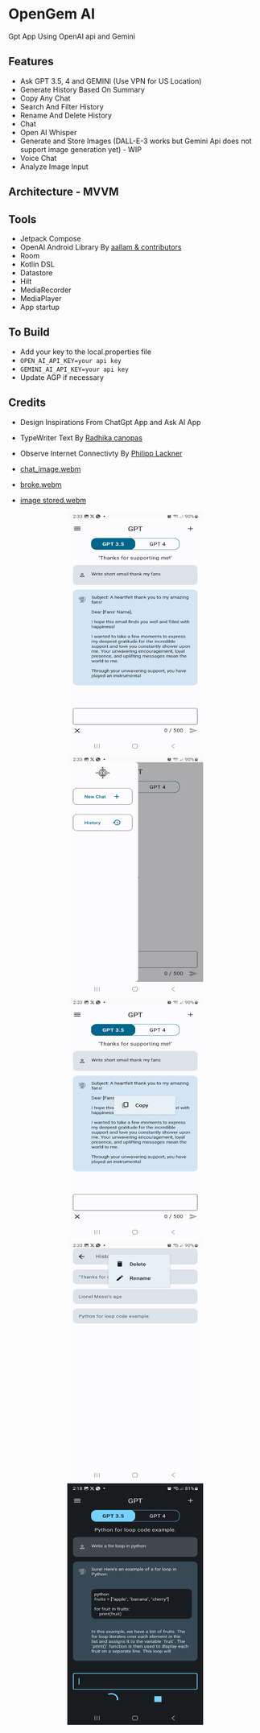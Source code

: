 # OpenGem AI
Gpt App Using OpenAI api and Gemini

## Features
* Ask GPT 3.5, 4 and GEMINI (Use VPN for US Location)
* Generate History Based On Summary
* Copy Any Chat
* Search And Filter History
* Rename And Delete History
* Chat
* Open AI Whisper
* Generate and Store Images (DALL-E-3 works but Gemini Api does not support image generation yet) - WIP
* Voice Chat
* Analyze Image Input

## Architecture - MVVM
## Tools
* Jetpack Compose
* OpenAI Android Library By [aallam & contributors](https://github.com/aallam/openai-kotlin)
* Room
* Kotlin DSL
* Datastore
* Hilt
* MediaRecorder
* MediaPlayer
* App startup

## To Build
* Add your key to the local.properties file
* `OPEN_AI_API_KEY=your api key`
* `GEMINI_AI_API_KEY=your api key`
* Update AGP if necessary

## Credits
* Design Inspirations From ChatGpt App and Ask AI App
* TypeWriter Text By [Radhika canopas](https://github.com/cp-radhika-s/TypeWriter_Jetpackcompose/tree/main)
* Observe Internet Connectivty By [Philipp Lackner](https://github.com/philipplackner/ObserveConnectivity/blob/master/app/src/main/java/com/plcoding/observeconnectivity/)


* [chat_image.webm](https://github.com/Cj-Rodriguez101/Cj_ChatGPT/assets/56259892/047d7ca7-27bc-4f85-84a2-c9c043c0887d)
* [broke.webm](https://github.com/Cj-Rodriguez101/Cj_ChatGPT/assets/56259892/ebb99a98-244c-40ff-9df9-ed6d1698129e)
* [image stored.webm](https://github.com/Cj-Rodriguez101/Cj_ChatGPT/assets/56259892/bb662368-ccc0-47aa-84eb-d7a0f9ccaf8e)

<p align="center"
float="center">
<img src="https://github.com/Cj-Rodriguez101/Cj_ChatGPT/blob/master/screenshots/Screenshot_20230822_023321_Cj%20ChatGPT.jpg" width="270" height="480"/>
<img src="https://github.com/Cj-Rodriguez101/Cj_ChatGPT/blob/master/screenshots/Screenshot_20230822_023305_Cj%20ChatGPT.jpg" width="270" height="480"/>
<img src="https://github.com/Cj-Rodriguez101/Cj_ChatGPT/blob/master/screenshots/Screenshot_20230822_023346_Cj%20ChatGPT.jpg" width="270" height="480"/>
<img src="https://github.com/Cj-Rodriguez101/Cj_ChatGPT/blob/master/screenshots/Screenshot_20230822_023352_Cj%20ChatGPT.jpg" width="270" height="480"/>
<img src="https://github.com/Cj-Rodriguez101/Cj_ChatGPT/blob/master/screenshots/Screenshot_20230822_021800_Cj%20ChatGPT.jpg" width="270" height="480"/>
</p>

